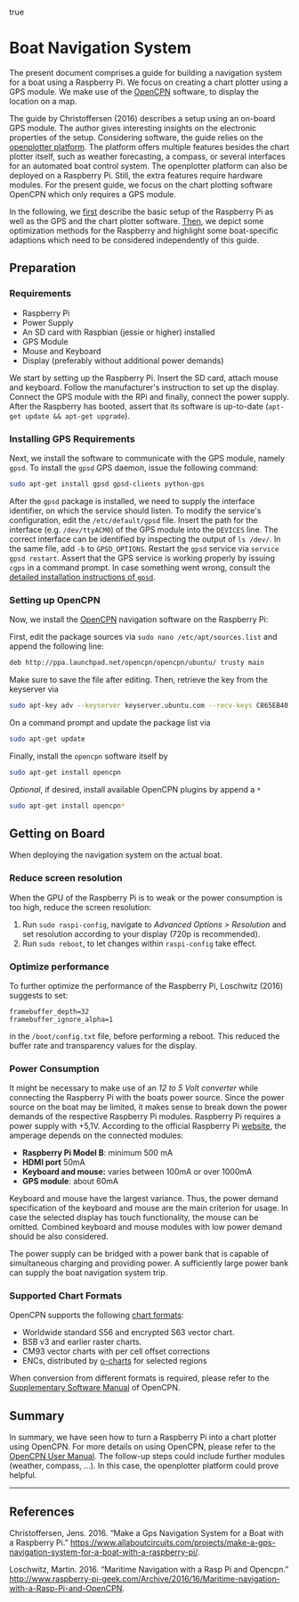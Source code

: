 true

Boat Navigation System
======================

The present document comprises a guide for building a navigation system for a boat using a Raspberry Pi. We focus on creating a chart plotter using a GPS module. We make use of the [OpenCPN](https://opencpn.org) software, to display the location on a map.

The guide by Christoffersen (2016) describes a setup using an on-board GPS module. The author gives interesting insights on the electronic properties of the setup. Considering software, the guide relies on the [openplotter platform](http://www.sailoog.com/openplotter). The platform offers multiple features besides the chart plotter itself, such as weather forecasting, a compass, or several interfaces for an automated boat control system. The openplotter platform can also be deployed on a Raspberry Pi. Still, the extra features require hardware modules. For the present guide, we focus on the chart plotting software OpenCPN which only requires a GPS module.

In the following, we [first](#prep) describe the basic setup of the Raspberry Pi as well as the GPS and the chart plotter software. [Then](#boat), we depict some optimization methods for the Raspberry and highlight some boat-specific adaptions which need to be considered independently of this guide.

Preparation
-----------

### Requirements

-   Raspberry Pi
-   Power Supply
-   An SD card with Raspbian (jessie or higher) installed
-   GPS Module
-   Mouse and Keyboard
-   Display (preferably without additional power demands)

We start by setting up the Raspberry Pi. Insert the SD card, attach mouse and keyboard. Follow the manufacturer's instruction to set up the display. Connect the GPS module with the RPi and finally, connect the power supply. After the Raspberry has booted, assert that its software is up-to-date (`apt-get update && apt-get upgrade`).

### Installing GPS Requirements

Next, we install the software to communicate with the GPS module, namely `gpsd`. To install the `gpsd` GPS daemon, issue the following command:

``` sh
sudo apt-get install gpsd gpsd-clients python-gps
```

After the `gpsd` package is installed, we need to supply the interface identifier, on which the service should listen. To modify the service's configuration, edit the `/etc/default/gpsd` file. Insert the path for the interface (e.g. `/dev/ttyACM0`) of the GPS module into the `DEVICES` line. The correct interface can be identified by inspecting the output of `ls /dev/`. In the same file, add `-b` to `GPSD_OPTIONS`. Restart the `gpsd` service via `service gpsd restart`. Assert that the GPS service is working properly by issuing `cgps` in a command prompt. In case something went wrong, consult the [detailed installation instructions of `gpsd`](http://www.catb.org/gpsd/installation.html).

### Setting up OpenCPN

Now, we install the [OpenCPN](https://opencpn.org) navigation software on the Raspberry Pi:

First, edit the package sources via `sudo nano /etc/apt/sources.list` and append the following line:

``` sh
deb http://ppa.launchpad.net/opencpn/opencpn/ubuntu/ trusty main
```

Make sure to save the file after editing. Then, retrieve the key from the keyserver via

``` sh
sudo apt-key adv --keyserver keyserver.ubuntu.com --recv-keys C865EB40
```

On a command prompt and update the package list via

``` sh
sudo apt-get update
```

Finally, install the `opencpn` software itself by

``` sh
sudo apt-get install opencpn
```

*Optional*, if desired, install available OpenCPN plugins by append a `*`

``` sh
sudo apt-get install opencpn*
```

Getting on Board
----------------

When deploying the navigation system on the actual boat.

### Reduce screen resolution

When the GPU of the Raspberry Pi is to weak or the power consumption is too high, reduce the screen resolution:

1.  Run `sudo raspi-config`, navigate to *Advanced Options &gt; Resolution* and set resolution according to your display (720p is recommended).
2.  Run `sudo reboot`, to let changes within `raspi-config` take effect.

### Optimize performance

To further optimize the performance of the Raspberry Pi, Loschwitz (2016) suggests to set:

    framebuffer_depth=32
    framebuffer_ignore_alpha=1

in the `/boot/config.txt` file, before performing a reboot. This reduced the buffer rate and transparency values for the display.

### Power Consumption

It might be necessary to make use of an *12 to 5 Volt converter* while connecting the Raspberry Pi with the boats power source. Since the power source on the boat may be limited, it makes sense to break down the power demands of the respective Raspberry Pi modules. Raspberry Pi requires a power supply with +5,1V. According to the official Raspberry Pi [website](https://www.raspberrypi.org/documentation/hardware/raspberrypi/power/README.md), the amperage depends on the connected modules:

-   **Raspberry Pi Model B**: minimum 500 mA
-   **HDMI port** 50mA
-   **Keyboard and mouse:** varies between 100mA or over 1000mA
-   **GPS module**: about 60mA

Keyboard and mouse have the largest variance. Thus, the power demand specification of the keyboard and mouse are the main criterion for usage. In case the selected display has touch functionality, the mouse can be omitted. Combined keyboard and mouse modules with low power demand should be also considered.

The power supply can be bridged with a power bank that is capable of simultaneous charging and providing power. A sufficiently large power bank can supply the boat navigation system trip.

### Supported Chart Formats

OpenCPN supports the following [chart formats](https://opencpn.org/OpenCPN/info/about.html):

-   Worldwide standard S56 and encrypted S63 vector chart.
-   BSB v3 and earlier raster charts.
-   CM93 vector charts with per cell offset corrections
-   ENCs, distributed by [o-charts](http://o-charts.org) for selected regions

When conversion from different formats is required, please refer to the [Supplementary Software Manual](https://opencpn.org/wiki/dokuwiki/doku.php?id=opencpn:supplementary_software) of OpenCPN.

Summary
-------

In summary, we have seen how to turn a Raspberry Pi into a chart plotter using OpenCPN. For more details on using OpenCPN, please refer to the [OpenCPN User Manual](https://opencpn.org/wiki/dokuwiki/doku.php?id=opencpn:opencpn_user_manual). The follow-up steps could include further modules (weather, compass, ...). In this case, the openplotter platform could prove helpful.

------------------------------------------------------------------------

References
----------

Christoffersen, Jens. 2016. “Make a Gps Navigation System for a Boat with a Raspberry Pi.” <https://www.allaboutcircuits.com/projects/make-a-gps-navigation-system-for-a-boat-with-a-raspberry-pi/>.

Loschwitz, Martin. 2016. “Maritime Navigation with a Rasp Pi and Opencpn.” <http://www.raspberry-pi-geek.com/Archive/2016/16/Maritime-navigation-with-a-Rasp-Pi-and-OpenCPN>.
